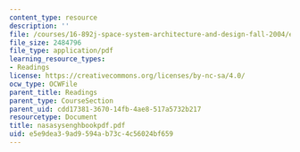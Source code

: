 ```yaml
---
content_type: resource
description: ''
file: /courses/16-892j-space-system-architecture-and-design-fall-2004/e5e9dea39ad9594ab73c4c56024bf659_nasasysenghbookpdf.pdf
file_size: 2484796
file_type: application/pdf
learning_resource_types:
- Readings
license: https://creativecommons.org/licenses/by-nc-sa/4.0/
ocw_type: OCWFile
parent_title: Readings
parent_type: CourseSection
parent_uid: cdd17381-3670-14fb-4ae8-517a5732b217
resourcetype: Document
title: nasasysenghbookpdf.pdf
uid: e5e9dea3-9ad9-594a-b73c-4c56024bf659
---
```

